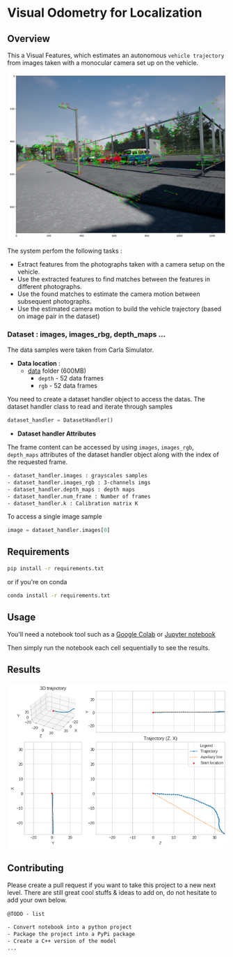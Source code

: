 # Visual Odometry for Localization

## Overview

This a Visual Features, which estimates an autonomous `vehicle trajectory` from images taken with a monocular camera set up on the vehicle.

<img src="./doc/pair-imgs-pxls.png" width="600" style="border:0px solid #FFFFFF; padding:1px; margin:1px"> 

The system perfom the following tasks : 
- Extract features from the photographs taken with a camera setup on the vehicle.
- Use the extracted features to find matches between the features in different photographs.
- Use the found matches to estimate the camera motion between subsequent photographs.
- Use the estimated camera motion to build the vehicle trajectory (based on image pair in the dataset)

### Dataset : images, images_rbg, depth_maps ... 

The data samples were taken from Carla Simulator.

- **Data location** :
  - [data](self-driving-car-projects\p6-visual-odometry-for-localization\data) folder (600MB)
    - `depth` - 52 data frames
    - `rgb` - 52 data frames

You need to create a dataset handler object to access the datas. The dataset handler class to read and iterate through samples

```python
dataset_handler = DatasetHandler()
```
- **Dataset handler Attributes**

The frame content can be accessed by using `images`, `images_rgb`, `depth_maps` attributes of the dataset handler object along with the index of the requested frame.

```
- dataset_handler.images : grayscales samples
- dataset_handler.images_rgb : 3-channels imgs
- dataset_handler.depth_maps : depth maps
- dataset_handler.num_frame : Number of frames
- dataset_handler.k : Calibration matrix K
```
To access a single image sample

```python
image = dataset_handler.images[0]
```

## Requirements

```sh
pip install -r requirements.txt
```
or if you're on conda

```sh
conda install -r requirements.txt
```

## Usage

You'll need a notebook tool such as a [Google Colab](https://colab.research.google.com/?utm_source=scs-index#scrollTo=5fCEDCU_qrC0) or [Jupyter notebook](https://jupyter.org/) 

Then simply run the notebook each cell sequentially to see the results.

## Results

<img src="./doc/vo-trajectory-ouput-0.png" width="800" style="border:0px solid #FFFFFF; padding:1px; margin:1px"> 

## Contributing

Please create a pull request if you want to take this project to a new next level. There are still great cool stuffs & ideas to add on, do not hesitate to add your own below.

`@TODO - list`

```
- Convert notebook into a python project
- Package the project into a PyPi package
- Create a C++ version of the model
...
```


